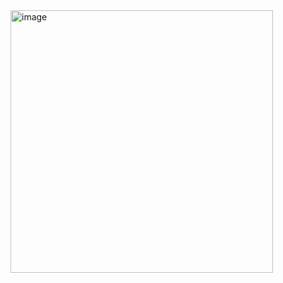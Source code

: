 <img width="420" alt="image" src="https://user-images.githubusercontent.com/117038006/215120195-3a9a3a11-e326-427a-ad0b-fc2f8fc0b6fb.png">
